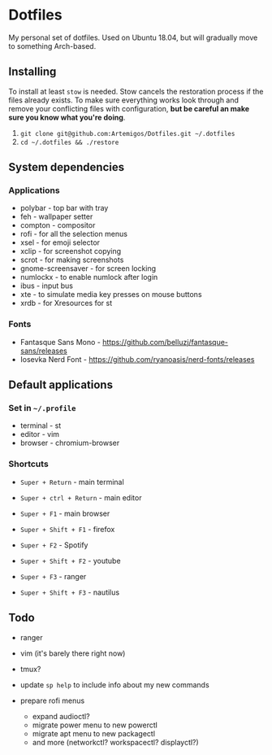 # Dotfiles

My personal set of dotfiles. Used on Ubuntu 18.04, but will gradually move to something Arch-based.

## Installing

To install at least `stow` is needed. Stow cancels the restoration process if the files already exists.
To make sure everything works look through and remove your conflicting files with configuration, **but be careful an make sure you know what you're doing**.

1. `git clone git@github.com:Artemigos/Dotfiles.git ~/.dotfiles`
2. `cd ~/.dotfiles && ./restore`

## System dependencies

### Applications

- polybar - top bar with tray
- feh - wallpaper setter
- compton - compositor
- rofi - for all the selection menus
- xsel - for emoji selector
- xclip - for screenshot copying
- scrot - for making screenshots
- gnome-screensaver - for screen locking
- numlockx - to enable numlock after login
- ibus - input bus
- xte - to simulate media key presses on mouse buttons
- xrdb - for Xresources for st

### Fonts

- Fantasque Sans Mono - <https://github.com/belluzj/fantasque-sans/releases>
- Iosevka Nerd Font - <https://github.com/ryanoasis/nerd-fonts/releases>

## Default applications

### Set in `~/.profile`

- terminal - st
- editor - vim
- browser - chromium-browser

### Shortcuts

- `Super + Return` - main terminal
- `Super + ctrl + Return` - main editor

- `Super + F1` - main browser
- `Super + Shift + F1` - firefox

- `Super + F2` - Spotify
- `Super + Shift + F2` - youtube

- `Super + F3` - ranger
- `Super + Shift + F3` - nautilus

## Todo

- ranger
- vim (it's barely there right now)
- tmux?
- update `sp help` to include info about my new commands
- prepare rofi menus

  - expand audioctl?
  - migrate power menu to new powerctl
  - migrate apt menu to new packagectl
  - and more (networkctl? workspacectl? displayctl?)
